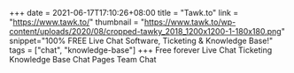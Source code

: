 +++
date = 2021-06-17T17:10:26+08:00
title = "Tawk.to"
link = "https://www.tawk.to/"
thumbnail = "https://www.tawk.to/wp-content/uploads/2020/08/cropped-tawky_2018_1200x1200-1-180x180.png"
snippet="100% FREE Live Chat Software, Ticketing & Knowledge Base!"
tags = ["chat", "knowledge-base"]
+++
Free forever
Live Chat
Ticketing
Knowledge Base
Chat Pages
Team Chat 